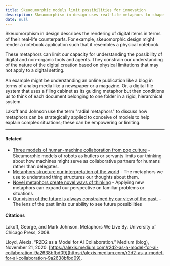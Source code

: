 ```yaml
---
title: Skeuoumorphic models limit possibilities for innovation
description: Skeuomorphism in design uses real-life metaphors to shape digital tools, but this can limit how we understand and innovate with digital technology beyond physical constraints.
date: null
---
```


Skeuomorphism in design describes the rendering of digital items in terms of their real-life counterparts. For example, skeuomorphic design might render a notebook application such that it resembles a physical notebook.

These metaphors can limit our capacity for understanding the possibility of digital and non-organic tools and agents. They constrain our understanding of the nature of the digital creation based on physical limitations that may not apply to a digital setting.

An example might be understanding an online publication like a blog in terms of analog media like a newspaper or a magazine. Or, a digital file system that uses a filing cabinet as its guiding metaphor but then conditions us to think of each document belonging to one folder in a rigid, hierarchical system.

Lakoff and Johnson use the term "radial metaphors" to discuss how metaphors can be strategically applied to conceive of models to help explain complex situations; these can be empowering or limiting.

---

#### Related

- [Three models of human-machine collaboration from pop culture](https://publish.obsidian.md/mobydiction/notes/Three+models+of+human-machine+collaboration+from+pop+culture) - Skeumorphic models of robots as butlers or servants limits our thinking about how machines might serve as collaborative partners for humans rather than delegates.
- [Metaphors structure our interpretation of the world](https://publish.obsidian.md/mobydiction/notes/Metaphors+structure+our+interpretation+of+the+world) - The metaphors we use to understand thing structures our thoughts about them.
- [Novel metaphors create novel ways of thinking](https://publish.obsidian.md/mobydiction/notes/Novel+metaphors+create+novel+ways+of+thinking) \- Applying new metaphors can expand our perspective on familiar problems or situations
- [Our vision of the future is always constrained by our view of the past.](https://publish.obsidian.md/mobydiction/notes/Our+vision+of+the+future+is+always+constrained+by+our+view+of+the+past.) \- The lens of the past limits our ability to see future possibilities

#### Citations

Lakoff, George, and Mark Johnson. Metaphors We Live By. University of Chicago Press, 2008.

Lloyd, Alexis. “R2D2 as a Model for AI Collaboration.” Medium (blog), November 21, 2020. [https://alexis.medium.com/r2d2-as-a-model-for-ai-collaboration-9a2638bfbd09](https://alexis.medium.com/r2d2-as-a-model-for-ai-collaboration-9a2638bfbd09).

